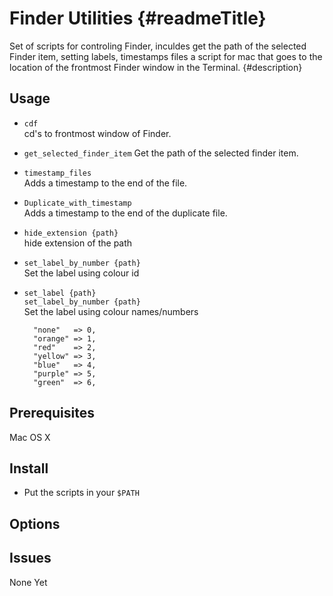Finder Utilities {#readmeTitle}
================
Set of scripts for controling Finder, inculdes get the path of the selected Finder item, setting labels, timestamps files a script for mac that goes to the location of the frontmost Finder window in the Terminal.
{#description}

Usage
-----
* `cdf`  
cd's to frontmost window of Finder.  
* `get_selected_finder_item` 
Get the path of the selected finder item.
* `timestamp_files`  
Adds a timestamp to the end of the file.
* `Duplicate_with_timestamp`  
Adds a timestamp to the end of the duplicate file.
* `hide_extension {path}`  
hide extension of the path
* `set_label_by_number {path}`  
Set the label using colour id 
* `set_label {path}`  
`set_label_by_number {path}`  
Set the label using colour names/numbers

		"none"   => 0,
		"orange" => 1,
		"red"    => 2,
		"yellow" => 3,
		"blue"   => 4,
		"purple" => 5,
		"green"  => 6,


Prerequisites
-------------
Mac OS X

Install 
-------
* Put the scripts in your `$PATH`

Options
-------


Issues
------
None Yet